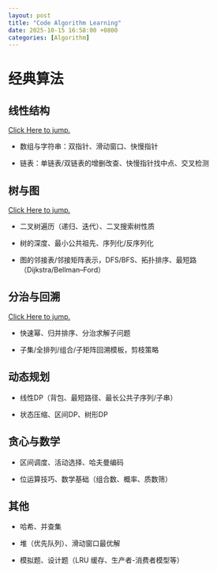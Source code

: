 ```yaml
---
layout: post
title: "Code Algorithm Learning"
date: 2025-10-15 16:58:00 +0800
categories: [Algorithm]
---
```


# 经典算法

## 线性结构

[Click Here to jump.](https://endermands.github.io/posts/Algorithm-Linear-structure/)

- 数组与字符串：双指针、滑动窗口、快慢指针

- 链表：单链表/双链表的增删改查、快慢指针找中点、交叉检测

## 树与图

[Click Here to jump.](https://endermands.github.io/posts/Algorithm-Tree-Graph/)

- 二叉树遍历（递归、迭代）、二叉搜索树性质

- 树的深度、最小公共祖先、序列化/反序列化

- 图的邻接表/邻接矩阵表示，DFS/BFS、拓扑排序、最短路（Dijkstra/Bellman–Ford）

## 分治与回溯

[Click Here to jump.](https://endermands.github.io/posts/Algorithm-Divide-Conquer/)

- 快速幂、归并排序、分治求解子问题

- 子集/全排列/组合/子矩阵回溯模板，剪枝策略

## 动态规划

- 线性DP（背包、最短路径、最长公共子序列/子串）

- 状态压缩、区间DP、树形DP

## 贪心与数学

- 区间调度、活动选择、哈夫曼编码

- 位运算技巧、数学基础（组合数、概率、质数筛）

## 其他

- 哈希、并查集

- 堆（优先队列）、滑动窗口最优解

- 模拟题、设计题（LRU 缓存、生产者-消费者模型等）

